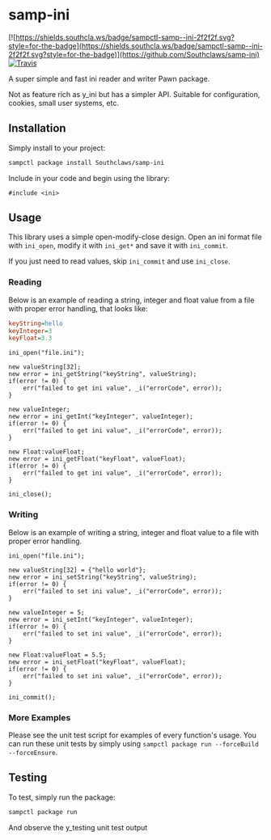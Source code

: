 # samp-ini

[![https://shields.southcla.ws/badge/sampctl-samp--ini-2f2f2f.svg?style=for-the-badge](https://shields.southcla.ws/badge/sampctl-samp--ini-2f2f2f.svg?style=for-the-badge)](https://github.com/Southclaws/samp-ini) [![Travis](https://shields.southcla.ws/travis/Southclaws/samp-ini.svg)](https://travis-ci.org/Southclaws/samp-ini)

A super simple and fast ini reader and writer Pawn package.

Not as feature rich as y_ini but has a simpler API. Suitable for configuration, cookies, small user systems, etc.

## Installation

Simply install to your project:

```bash
sampctl package install Southclaws/samp-ini
```

Include in your code and begin using the library:

```pawn
#include <ini>
```

## Usage

This library uses a simple open-modify-close design. Open an ini format file with `ini_open`, modify it with `ini_get*` and save it with `ini_commit`.

If you just need to read values, skip `ini_commit` and use `ini_close`.

### Reading

Below is an example of reading a string, integer and float value from a file with proper error handling, that looks like:

```ini
keyString=hello
keyInteger=3
keyFloat=3.3
```

```pawn
ini_open("file.ini");

new valueString[32];
new error = ini_getString("keyString", valueString);
if(error != 0) {
    err("failed to get ini value", _i("errorCode", error));
}

new valueInteger;
new error = ini_getInt("keyInteger", valueInteger);
if(error != 0) {
    err("failed to get ini value", _i("errorCode", error));
}

new Float:valueFloat;
new error = ini_getFloat("keyFloat", valueFloat);
if(error != 0) {
    err("failed to get ini value", _i("errorCode", error));
}

ini_close();
```

### Writing

Below is an example of writing a string, integer and float value to a file with proper error handling.

```pawn
ini_open("file.ini");

new valueString[32] = {"hello world"};
new error = ini_setString("keyString", valueString);
if(error != 0) {
    err("failed to set ini value", _i("errorCode", error));
}

new valueInteger = 5;
new error = ini_setInt("keyInteger", valueInteger);
if(error != 0) {
    err("failed to set ini value", _i("errorCode", error));
}

new Float:valueFloat = 5.5;
new error = ini_setFloat("keyFloat", valueFloat);
if(error != 0) {
    err("failed to set ini value", _i("errorCode", error));
}

ini_commit();
```

### More Examples

Please see the unit test script for examples of every function's usage. You can run these unit tests by simply using `sampctl package run --forceBuild --forceEnsure`.

## Testing

To test, simply run the package:

```bash
sampctl package run
```

And observe the y_testing unit test output
